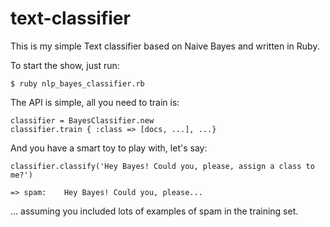 text-classifier
===============

This is my simple Text classifier based on Naive Bayes and written in Ruby.

To start the show, just run:

	$ ruby nlp_bayes_classifier.rb

The API is simple, all you need to train is:

	classifier = BayesClassifier.new
	classifier.train { :class => [docs, ...], ...}
	
And you have a smart toy to play with, let's say:
	
	classifier.classify('Hey Bayes! Could you, please, assign a class to me?')

	=> spam:	Hey Bayes! Could you, please...

... assuming you included lots of examples of spam in the training set. 

